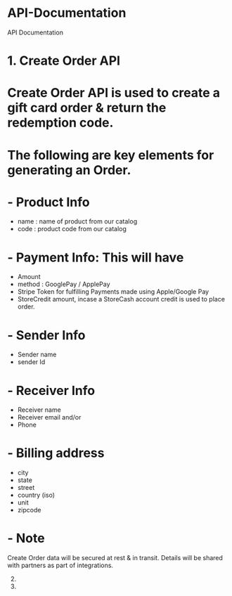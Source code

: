 # API-Documentation
API Documentation

# 1. Create Order API

# Create Order API is used to create a gift card order & return the redemption code.
# The following are key elements for generating an Order.
# - Product Info
  - name : name of product from our catalog
  - code : product code from our catalog
# - Payment Info: This will have 
  - Amount 
  - method : GooglePay / ApplePay 
  - Stripe Token for fulfilling Payments made using Apple/Google Pay
  - StoreCredit amount, incase a StoreCash account credit is used to place order.
# - Sender Info
  - Sender name
  - sender Id
# - Receiver Info
  - Receiver name
  - Receiver email
      and/or
  - Phone 
# - Billing address
  - city
  - state
  - street
  - country (iso)
  - unit
  - zipcode
# - Note
 
Create Order data will be secured at rest & in transit. Details will be shared with partners as part of integrations.

2.
3.

